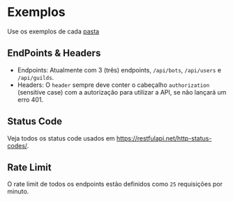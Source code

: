 # Exemplos

Use os exemplos de cada [pasta](https://github.com/Simo-Workspace/Botlist-Api/tree/main/src/controllers)

## EndPoints & Headers

- Endpoints: Atualmente com 3 (três) endpoints, `/api/bots`, `/api/users` e `/api/guilds`.
- Headers: O `header` sempre deve conter o cabeçalho `authorization` (sensitive case) com a autorização para utilizar a API, se não lançará um erro 401.

## Status Code

Veja todos os status code usados em <https://restfulapi.net/http-status-codes/>.

## Rate Limit

O rate limit de todos os endpoints estão definidos como `25` requisições por minuto.
